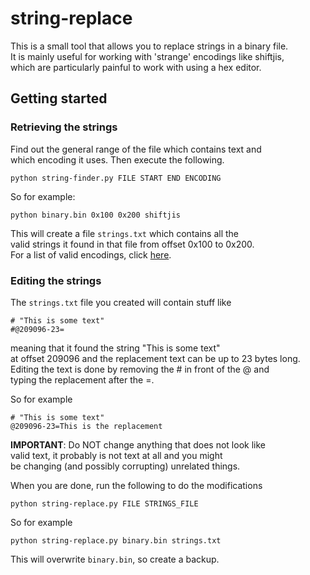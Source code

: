 # string-replace
This is a small tool that allows you to replace strings in a binary file.  
It is mainly useful for working with 'strange' encodings like shiftjis,  
which are particularly painful to work with using a hex editor.

## Getting started

### Retrieving the strings
Find out the general range of the file which contains text and  
which encoding it uses. Then execute the following.

```
python string-finder.py FILE START END ENCODING
```

So for example:

```
python binary.bin 0x100 0x200 shiftjis
```
   
This will create a file `strings.txt` which contains all the  
valid strings it found in that file from offset 0x100 to 0x200.  
For a list of valid encodings, click [here](https://docs.python.org/3.7/library/codecs.html#standard-encodings).
 
### Editing the strings
The `strings.txt` file you created will contain stuff like

```
# "This is some text"
#@209096-23=
```

meaning that it found the string "This is some text"  
at offset 209096 and the replacement text can be up to 23 bytes long.  
Editing the text is done by removing the # in front of the @ and  
typing the replacement after the =.

So for example

```
# "This is some text"
@209096-23=This is the replacement
```

**IMPORTANT**: Do NOT change anything that does not look like  
valid text, it probably is not text at all and you might   
be changing (and possibly corrupting) unrelated things.

When you are done, run the following to do the modifications

```
python string-replace.py FILE STRINGS_FILE
```

So for example

```
python string-replace.py binary.bin strings.txt
```

This will overwrite `binary.bin`, so create a backup.
